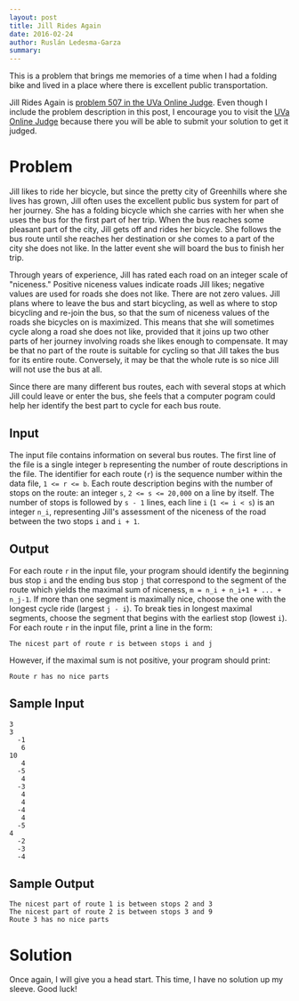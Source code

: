 ```yaml
---
layout: post
title: Jill Rides Again
date: 2016-02-24
author: Ruslán Ledesma-Garza
summary: 
---
```


This is a problem that brings me memories of a time when I had a
folding bike and lived in a place where there is excellent public
transportation.

Jill Rides Again is [problem 507 in the UVa Online
Judge](https://uva.onlinejudge.org/index.php?option=com_onlinejudge&Itemid=8&page=show_problem&category=&problem=448&mosmsg=Submission%20received%20with%20ID%2015981694).
Even though I include the problem description in this post, I
encourage you to visit the [UVa Online
Judge](https://uva.onlinejudge.org/index.php) because there you will
be able to submit your solution to get it judged.

# Problem

Jill likes to ride her bicycle, but since the pretty city of
Greenhills where she lives has grown, Jill often uses the excellent
public bus system for part of her journey.
She has a folding bicycle which she carries with her when she uses the
bus for the first part of her trip.
When the bus reaches some pleasant part of the city, Jill gets off and
rides her bicycle.
She follows the bus route until she reaches her destination or she
comes to a part of the city she does not like.
In the latter event she will board the bus to finish her trip.

Through years of experience, Jill has rated each road on an integer
scale of "niceness."
Positive niceness values indicate roads Jill likes; negative values
are used for roads she does not like.
There are not zero values.
Jill plans where to leave the bus and start bicycling, as well as
where to stop bicycling and re-join the bus, so that the sum of
niceness values of the roads she bicycles on is maximized.
This means that she will sometimes cycle along a road she does not
like, provided that it joins up two other parts of her journey
involving roads she likes enough to compensate.
It may be that no part of the route is suitable for cycling so that
Jill takes the bus for its entire route.
Conversely, it may be that the whole rute is so nice Jill will not
use the bus at all.

Since there are many different bus routes, each with several stops at
which Jill could leave or enter the bus, she feels that a computer
pogram could help her identify the best part to cycle for each bus
route.

## Input

The input file contains information on several bus routes.
The first line of the file is a single integer `b` representing the
number of route descriptions in the file.
The identifier for each route (`r`) is the sequence number within the
data file, `1 <= r <= b`.
Each route description begins with the number of stops on the route: an
integer `s`, `2 <= s <= 20,000` on a line by itself.
The number of stops is followed by `s - 1` lines, each line `i` (`1 <= i
< s`) is an integer `n_i`, representing Jill's assessment of the
niceness of the road between the two stops `i` and `i + 1`.

## Output

For each route `r` in the input file, your program should identify the
beginning bus stop `i` and the ending bus stop `j` that correspond to the
segment of the route which yields the maximal sum of niceness, `m =
n_i + n_i+1 + ... + n_j-1`.
If more than one segment is maximally nice, choose the one with the
longest cycle ride (largest `j - i`). To break ties in longest maximal
segments, choose the segment that begins with the earliest stop
(lowest `i`).
For each route `r` in the input file, print a line in the form:

```asciidoc
The nicest part of route r is between stops i and j
```

However, if the maximal sum is not positive, your program should print:

```asciidoc
Route r has no nice parts
```

## Sample Input

```asciidoc
3
3
  -1
   6
10
   4
  -5
   4
  -3
   4
   4
  -4
   4
  -5
4
  -2
  -3
  -4
```

## Sample Output

```asciidoc
The nicest part of route 1 is between stops 2 and 3
The nicest part of route 2 is between stops 3 and 9
Route 3 has no nice parts
```


# Solution

Once again, I will give you a head start.
This time, I have no solution up my sleeve.
Good luck!